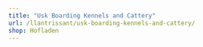 ```yaml
---
title: "Usk Boarding Kennels and Cattery"
url: /llantrissant/usk-boarding-kennels-and-cattery/
shop: Hofladen
---
```

